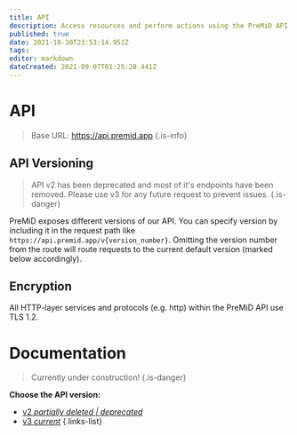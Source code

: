 ```yaml
---
title: API
description: Access resources and perform actions using the PreMiD API
published: true
date: 2021-10-30T23:53:14.951Z
tags: 
editor: markdown
dateCreated: 2021-09-07T01:25:28.441Z
---
```


# API

> Base URL:
https://api.premid.app
{.is-info}

## API Versioning
> API v2 has been deprecated and most of it's endpoints have been removed. Please use v3 for any future request to prevent issues.
{.is-danger}

PreMiD exposes different versions of our API. You can specify version by including it in the request path like ``https://api.premid.app/v{version_number}``. Omitting the version number from the route will route requests to the current default version (marked below accordingly).

## Encryption

All HTTP-layer services and protocols (e.g. http) within the PreMiD API use TLS 1.2.

# Documentation
> Currently under construction!
{.is-danger}

**Choose the API version:**
- [v2 *partially deleted | deprecated*](/dev/api/v2)
- [v3 *current*](/dev/api/v3)
{.links-list}